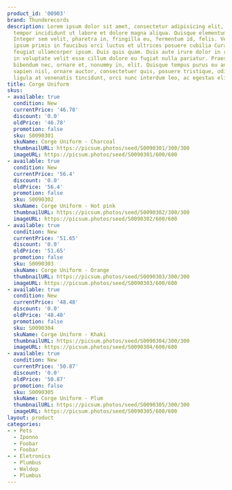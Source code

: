 ```yaml
---
product_id: '00903'
brand: Thunderecords
description: Lorem ipsum dolor sit amet, consectetur adipisicing elit, sed do eiusmod
  tempor incididunt ut labore et dolore magna aliqua. Quisque elementum pharetra lacus.
  Integer sem velit, pharetra in, fringilla eu, fermentum id, felis. Vestibulum ante
  ipsum primis in faucibus orci luctus et ultrices posuere cubilia Curae; Pellentesque
  feugiat ullamcorper ipsum. Duis quis quam. Duis aute irure dolor in reprehenderit
  in voluptate velit esse cillum dolore eu fugiat nulla pariatur. Praesent orci leo,
  bibendum nec, ornare et, nonummy in, elit. Quisque tempus purus eu ante.Vestibulum
  sapien nisl, ornare auctor, consectetuer quis, posuere tristique, odio. Duis vulputate,
  ligula at venenatis tincidunt, orci nunc interdum leo, ac egestas elit sem ut lacus.
title: Corge Uniform
skus:
- available: true
  condition: New
  currentPrice: '46.78'
  discount: '0.0'
  oldPrice: '46.78'
  promotion: false
  sku: S0090301
  skuName: Corge Uniform - Charcoal
  thumbnailURL: https://picsum.photos/seed/S0090301/300/300
  imageURL: https://picsum.photos/seed/S0090301/600/600
- available: true
  condition: New
  currentPrice: '56.4'
  discount: '0.0'
  oldPrice: '56.4'
  promotion: false
  sku: S0090302
  skuName: Corge Uniform - Hot pink
  thumbnailURL: https://picsum.photos/seed/S0090302/300/300
  imageURL: https://picsum.photos/seed/S0090302/600/600
- available: true
  condition: New
  currentPrice: '51.65'
  discount: '0.0'
  oldPrice: '51.65'
  promotion: false
  sku: S0090303
  skuName: Corge Uniform - Orange
  thumbnailURL: https://picsum.photos/seed/S0090303/300/300
  imageURL: https://picsum.photos/seed/S0090303/600/600
- available: true
  condition: New
  currentPrice: '48.48'
  discount: '0.0'
  oldPrice: '48.48'
  promotion: false
  sku: S0090304
  skuName: Corge Uniform - Khaki
  thumbnailURL: https://picsum.photos/seed/S0090304/300/300
  imageURL: https://picsum.photos/seed/S0090304/600/600
- available: true
  condition: New
  currentPrice: '50.87'
  discount: '0.0'
  oldPrice: '50.87'
  promotion: false
  sku: S0090305
  skuName: Corge Uniform - Plum
  thumbnailURL: https://picsum.photos/seed/S0090305/300/300
  imageURL: https://picsum.photos/seed/S0090305/600/600
layout: product
categories:
- - Pets
  - Iponno
  - Foobar
  - Foobar
- - Eletronics
  - Plumbus
  - Waldop
  - Plumbus
---
```

